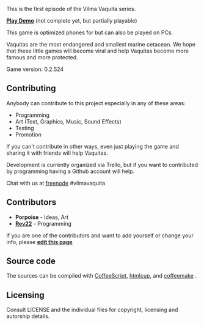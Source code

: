 This is the first episode of the Vilma Vaquita series.

[**Play Demo**](http://vilmavaquita.github.io/The-Moon-is-sinking/game.html) (not complete yet, but partially playable)

This game is optimized phones for but can also be played on PCs.

Vaquitas are the most endangered and smallest marine cetacean.  We hope that these little games will become viral and help Vaquitas become more famous and more protected.

Game version: 0.2.524

## Contributing

Anybody can contribute to this project especially in any of these areas:

* Programming
* Art (Text, Graphics, Music, Sound Effects)
* Testing
* Promotion

If you can't contribute in other ways, even just playing the game and sharing it with friends will help Vaquitas.

Development is currently organized via Trello, but if you want to contributed by programming having a Github account will help.

Chat with us at [freenode](http://freenode.org) #vilmavaquita

## Contributors

* **Porpoise** - Ideas, Art
* [**Rev22**](http://github.com/rev22)    - Programming

If you are one of the contributors and want to add yourself or change your info, please [**edit this page**](https://github.com/VilmaVaquita/The-Moon-is-sinking/edit/gh-pages/README.md)

## Source code

The sources can be compiled with [CoffeeScript](http://coffeescript.org), [htmlcup](http://rev22.github.io/htmlcup), and [coffeemake](http://rev22.github.io/coffeemake) .

## Licensing

Consult LICENSE and the individual files for copyright, licensing and autorship details.
